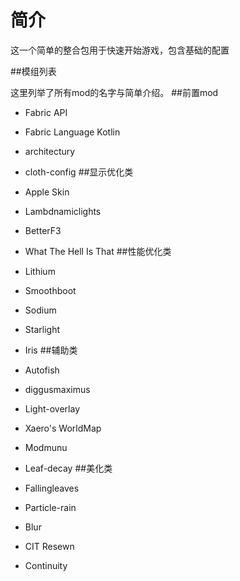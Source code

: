 # 简介
这一个简单的整合包用于快速开始游戏，包含基础的配置

##模组列表

这里列举了所有mod的名字与简单介绍。
##前置mod

- Fabric API
- Fabric Language Kotlin
- architectury
- cloth-config
##显示优化类

- Apple Skin
- Lambdnamiclights
- BetterF3
- What The Hell Is That
##性能优化类

- Lithium
- Smoothboot
- Sodium
- Starlight
- Iris
##辅助类

- Autofish
- diggusmaximus
- Light-overlay
- Xaero's WorldMap
- Modmunu
- Leaf-decay
##美化类

- Fallingleaves
- Particle-rain
- Blur
- CIT Resewn
- Continuity
